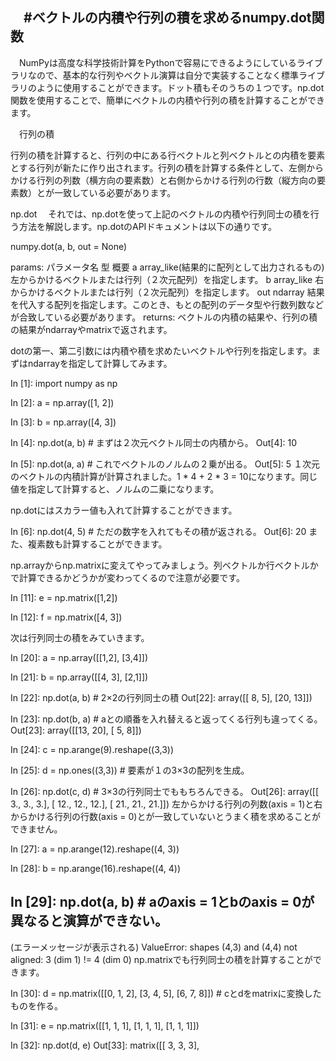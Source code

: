 　#ベクトルの内積や行列の積を求めるnumpy.dot関数
  ---------------------------------------------------------------------------

　NumPyは高度な科学技術計算をPythonで容易にできるようにしているライブラリなので、基本的な行列やベクトル演算は自分で実装することなく標準ライブラリのように使用することができます。ドット積もそのうちの１つです。np.dot関数を使用することで、簡単にベクトルの内積や行列の積を計算することができます。



　行列の積
 
行列の積を計算すると、行列の中にある行ベクトルと列ベクトルとの内積を要素とする行列が新たに作り出されます。行列の積を計算する条件として、左側からかける行列の列数（横方向の要素数）と右側からかける行列の行数（縦方向の要素数）とが一致している必要があります。


np.dot
　それでは、np.dotを使って上記のベクトルの内積や行列同士の積を行う方法を解説します。np.dotのAPIドキュメントは以下の通りです。

numpy.dot(a, b, out = None)

params:
パラメータ名	型	概要
a	array_like(結果的に配列として出力されるもの)	左からかけるベクトルまたは行列（２次元配列）を指定します。
b	array_like	右からかけるベクトルまたは行列（２次元配列）を指定します。
out	ndarray	結果を代入する配列を指定します。このとき、もとの配列のデータ型や行数列数などが合致している必要があります。
returns:
ベクトルの内積の結果や、行列の積の結果がndarrayやmatrixで返されます。

dotの第一、第二引数には内積や積を求めたいベクトルや行列を指定します。まずはndarrayを指定して計算してみます。

In [1]: import numpy as np

In [2]: a = np.array([1, 2])

In [3]: b = np.array([4, 3])

In [4]: np.dot(a, b) # まずは２次元ベクトル同士の内積から。
Out[4]: 10

In [5]: np.dot(a, a) # これでベクトルのノルムの２乗が出る。
Out[5]: 5
１次元のベクトルの内積計算が計算されました。1 * 4 + 2 * 3 = 10になります。同じ値を指定して計算すると、ノルムの二乗になります。

np.dotにはスカラー値も入れて計算することができます。

In [6]: np.dot(4, 5) # ただの数字を入れてもその積が返される。
Out[6]: 20
また、複素数も計算することができます。

 np.arrayからnp.matrixに変えてやってみましょう。列ベクトルか行ベクトルかで計算できるかどうかが変わってくるので注意が必要です。

In [11]: e = np.matrix([1,2])

In [12]: f = np.matrix([4, 3])

次は行列同士の積をみていきます。

In [20]: a = np.array([[1,2], [3,4]])

In [21]: b = np.array([[4, 3], [2,1]])

In [22]: np.dot(a, b) # 2×2の行列同士の積
Out[22]:
array([[ 8,  5],
       [20, 13]])

In [23]: np.dot(b, a) # aとの順番を入れ替えると返ってくる行列も違ってくる。
Out[23]:
array([[13, 20],
       [ 5,  8]])


In [24]: c = np.arange(9).reshape((3,3))

In [25]: d = np.ones((3,3)) # 要素が１の3×3の配列を生成。

In [26]: np.dot(c, d) # 3×3の行列同士でももちろんできる。
Out[26]:
array([[  3.,   3.,   3.],
       [ 12.,  12.,  12.],
       [ 21.,  21.,  21.]])
左からかける行列の列数(axis = 1)と右からかける行列の行数(axis = 0)とが一致していないとうまく積を求めることができません。

In [27]: a = np.arange(12).reshape((4, 3))

In [28]: b = np.arange(16).reshape((4, 4))

In [29]: np.dot(a, b) # aのaxis = 1とbのaxis = 0が異なると演算ができない。
---------------------------------------------------------------------------
(エラーメッセージが表示される)
ValueError: shapes (4,3) and (4,4) not aligned: 3 (dim 1) != 4 (dim 0)
np.matrixでも行列同士の積を計算することができます。

In [30]: d = np.matrix([[0, 1, 2], [3, 4, 5], [6, 7, 8]]) # cとdをmatrixに変換したものを作る。

In [31]: e = np.matrix([[1, 1, 1], [1, 1, 1], [1, 1, 1]])

In [32]: np.dot(d, e)
Out[33]:
matrix([[ 3,  3,  3],
